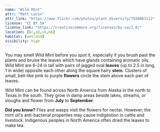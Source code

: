 ```yaml
---
name: "Wild Mint"
attr: "Matt Lavin"
attr_link: "https://www.flickr.com/photos/plant_diversity/7938063112"
license: "CC BY SA"
license_link: "https://creativecommons.org/licenses/by-sa/2.0/"
location: [bc,ab,sk,mb]
habitat: [wetland]
visibility: high
---
```

You may smell Wild Mint before you spot it, especially if you brush past the plants and bruise the leaves which have glands containing aromatic oils. Wild Mint are 6-24 in tall with pairs of jagged oval **leaves** (up to 2.5 in long, 1 in wide) opposite each other along the square hairy **stem**. Clusters of small, bell-like pink to purple **flowers** circle the stem above each pair of leaves.

Wild Mint can be found across North America from Alaska in the north to Texas in the south. They grow in damp areas beside lakes, streams, or sloughs and flower from **July** to **September**.

**Did you know?** Flies and wasps visit the flowers for nectar. However, the mint oil's anti-bacterial properties may cause indigestion in cattle and livestock. Indigenous peoples in North America often dried the leaves to make tea.
